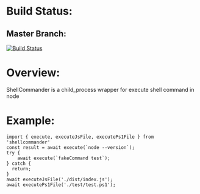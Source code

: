 # Build Status:

## Master Branch:

[![Build Status](https://travis-ci.org/daveabes/shellcommand.svg?branch=master)](https://travis-ci.org/daveabes/shellcommand)

# Overview:

ShellCommander is a child_process wrapper for execute shell command in node

# Example:

```
import { execute, executeJsFile, executePs1File } from 'shellcommander'
const result = await execute(`node --version`);
try {
	await execute(`fakeCommand test`);
} catch {
  return;
}
await executeJsFile('./dist/index.js');
await executePs1File('./test/test.ps1');
```
